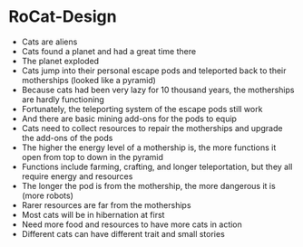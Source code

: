 # RoCat-Design

 - Cats are aliens
 - Cats found a planet and had a great time there
 - The planet exploded
 - Cats jump into their personal escape pods and teleported back to their motherships (looked like a pyramid)
 - Because cats had been very lazy for 10 thousand years, the motherships are hardly functioning
 - Fortunately, the teleporting system of the escape pods still work
 - And there are basic mining add-ons for the pods to equip
 - Cats need to collect resources to repair the motherships and upgrade the add-ons of the pods
 - The higher the energy level of a mothership is, the more functions it open from top to down in the pyramid
 - Functions include farming, crafting, and longer teleportation, but they all require energy and resources
 - The longer the pod is from the mothership, the more dangerous it is (more robots)
 - Rarer resources are far from the motherships
 - Most cats will be in hibernation at first
 - Need more food and resources to have more cats in action
 - Different cats can have different trait and small stories
